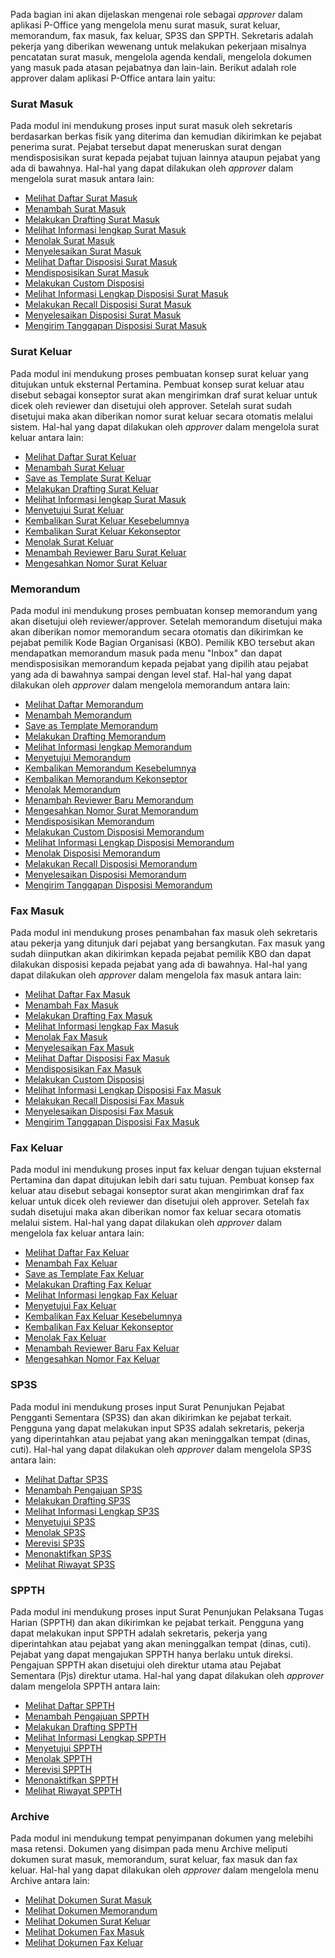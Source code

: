 Pada bagian ini akan dijelaskan mengenai role sebagai *approver* dalam aplikasi P-Office yang mengelola menu surat masuk, surat keluar, memorandum, fax masuk, fax keluar, SP3S dan SPPTH. Sekretaris adalah pekerja yang diberikan wewenang untuk melakukan pekerjaan misalnya pencatatan surat masuk, mengelola agenda kendali, mengelola dokumen yang masuk pada atasan pejabatnya dan lain-lain. 
Berikut adalah role approver dalam aplikasi P-Office antara lain yaitu:

### **Surat Masuk**

Pada modul ini mendukung proses input surat masuk oleh sekretaris berdasarkan berkas fisik yang diterima dan kemudian dikirimkan ke pejabat penerima surat. Pejabat tersebut dapat meneruskan surat dengan mendisposisikan surat kepada pejabat tujuan lainnya ataupun pejabat yang ada di bawahnya.
Hal-hal yang dapat dilakukan oleh *approver* dalam mengelola surat masuk antara lain:

- [Melihat Daftar Surat Masuk]()
- [Menambah Surat Masuk]()
- [Melakukan Drafting Surat Masuk]()
- [Melihat Informasi lengkap Surat Masuk]()
- [Menolak Surat Masuk]()
- [Menyelesaikan Surat Masuk]()
- [Melihat Daftar Disposisi Surat Masuk]()
- [Mendisposisikan Surat Masuk]()
- [Melakukan Custom Disposisi]()
- [Melihat Informasi Lengkap Disposisi Surat Masuk]()
- [Melakukan Recall Disposisi Surat Masuk]()
- [Menyelesaikan Disposisi Surat Masuk]()
- [Mengirim Tanggapan Disposisi Surat Masuk]()

### **Surat Keluar**

Pada modul ini mendukung proses pembuatan konsep surat keluar yang ditujukan untuk eksternal Pertamina. Pembuat konsep surat keluar atau disebut sebagai konseptor surat akan mengirimkan draf surat keluar untuk dicek oleh reviewer dan disetujui oleh approver. Setelah surat sudah disetujui maka akan diberikan nomor surat keluar secara otomatis melalui sistem. 
Hal-hal yang dapat dilakukan oleh *approver* dalam mengelola surat keluar antara lain:

- [Melihat Daftar Surat Keluar]()
- [Menambah Surat Keluar]()
- [Save as Template Surat Keluar]()
- [Melakukan Drafting Surat Keluar]()
- [Melihat Informasi lengkap Surat Masuk]()
- [Menyetujui Surat Keluar]()
- [Kembalikan Surat Keluar Kesebelumnya]()
- [Kembalikan Surat Keluar Kekonseptor]()
- [Menolak Surat Keluar]()
- [Menambah Reviewer Baru Surat Keluar]()
- [Mengesahkan Nomor Surat Keluar]()

### **Memorandum**

Pada modul ini mendukung proses pembuatan konsep memorandum yang akan disetujui oleh reviewer/approver. Setelah memorandum disetujui maka akan diberikan nomor memorandum secara otomatis dan dikirimkan ke pejabat pemilik Kode Bagian Organisasi (KBO). Pemilik KBO tersebut akan mendapatkan memorandum masuk pada menu "Inbox" dan dapat mendisposisikan memorandum kepada pejabat yang dipilih atau pejabat yang ada di bawahnya sampai dengan level staf. 
Hal-hal yang dapat dilakukan oleh *approver* dalam mengelola memorandum antara lain:

- [Melihat Daftar Memorandum]()
- [Menambah Memorandum]()
- [Save as Template Memorandum]()
- [Melakukan Drafting Memorandum]()
- [Melihat Informasi lengkap Memorandum]()
- [Menyetujui Memorandum]()
- [Kembalikan Memorandum Kesebelumnya]()
- [Kembalikan Memorandum Kekonseptor]()
- [Menolak Memorandum]()
- [Menambah Reviewer Baru Memorandum]()
- [Mengesahkan Nomor Surat Memorandum]()
- [Mendisposisikan Memorandum]()
- [Melakukan Custom Disposisi Memorandum]()
- [Melihat Informasi Lengkap Disposisi Memorandum]()
- [Menolak Disposisi Memorandum]()
- [Melakukan Recall Disposisi Memorandum]()
- [Menyelesaikan Disposisi Memorandum]()
- [Mengirim Tanggapan Disposisi Memorandum]()

### **Fax Masuk**

Pada modul ini mendukung proses penambahan fax masuk oleh sekretaris atau pekerja yang ditunjuk dari pejabat yang bersangkutan. Fax masuk yang sudah diinputkan akan dikirimkan kepada pejabat pemilik KBO dan dapat dilakukan disposisi kepada pejabat yang ada di bawahnya. 
Hal-hal yang dapat dilakukan oleh *approver* dalam mengelola fax masuk antara lain:

- [Melihat Daftar Fax Masuk]()
- [Menambah Fax Masuk]()
- [Melakukan Drafting Fax Masuk]()
- [Melihat Informasi lengkap Fax Masuk]()
- [Menolak Fax Masuk]()
- [Menyelesaikan Fax Masuk]()
- [Melihat Daftar Disposisi Fax Masuk]()
- [Mendisposisikan Fax Masuk]()
- [Melakukan Custom Disposisi]()
- [Melihat Informasi Lengkap Disposisi Fax Masuk]()
- [Melakukan Recall Disposisi Fax Masuk]()
- [Menyelesaikan Disposisi Fax Masuk]()
- [Mengirim Tanggapan Disposisi Fax Masuk]()


### **Fax Keluar**

Pada modul ini mendukung proses input fax keluar dengan tujuan eksternal Pertamina dan dapat ditujukan lebih dari satu tujuan. Pembuat konsep fax keluar atau disebut sebagai konseptor surat akan mengirimkan draf fax keluar untuk dicek oleh reviewer dan disetujui oleh approver. Setelah fax sudah disetujui maka akan diberikan nomor fax keluar secara otomatis melalui sistem.
Hal-hal yang dapat dilakukan oleh *approver* dalam mengelola fax keluar antara lain:

- [Melihat Daftar Fax Keluar]()
- [Menambah Fax Keluar]()
- [Save as Template Fax Keluar]()
- [Melakukan Drafting Fax Keluar]()
- [Melihat Informasi lengkap Fax Keluar]()
- [Menyetujui Fax Keluar]()
- [Kembalikan Fax Keluar Kesebelumnya]()
- [Kembalikan Fax Keluar Kekonseptor]()
- [Menolak Fax Keluar]()
- [Menambah Reviewer Baru Fax Keluar]()
- [Mengesahkan Nomor Fax Keluar]()


### **SP3S**

Pada modul ini mendukung proses input Surat Penunjukan Pejabat Pengganti Sementara (SP3S) dan akan dikirimkan ke pejabat terkait. Pengguna yang dapat melakukan input SP3S adalah sekretaris, pekerja yang diperintahkan atau pejabat yang akan meninggalkan tempat (dinas, cuti). 
Hal-hal yang dapat dilakukan oleh *approver* dalam mengelola SP3S antara lain:

- [Melihat Daftar SP3S]()
- [Menambah Pengajuan SP3S]()
- [Melakukan Drafting SP3S]()
- [Melihat Informasi Lengkap SP3S]()
- [Menyetujui SP3S]()
- [Menolak SP3S]()
- [Merevisi SP3S]()
- [Menonaktifkan SP3S]()
- [Melihat Riwayat SP3S]()

### **SPPTH**

Pada modul ini mendukung proses input Surat Penunjukan Pelaksana Tugas Harian (SPPTH) dan akan dikirimkan ke pejabat terkait. Pengguna yang dapat melakukan input SPPTH adalah sekretaris, pekerja yang diperintahkan atau pejabat yang akan meninggalkan tempat (dinas, cuti). Pejabat yang dapat mengajukan SPPTH hanya berlaku untuk direksi. Pengajuan SPPTH akan disetujui oleh direktur utama atau Pejabat Sementara (Pjs) direktur utama.
Hal-hal yang dapat dilakukan oleh *approver* dalam mengelola SPPTH antara lain:

- [Melihat Daftar SPPTH]()
- [Menambah Pengajuan SPPTH]()
- [Melakukan Drafting SPPTH]()
- [Melihat Informasi Lengkap SPPTH]()
- [Menyetujui SPPTH]()
- [Menolak SPPTH]()
- [Merevisi SPPTH]()
- [Menonaktifkan SPPTH]()
- [Melihat Riwayat SPPTH]()

### **Archive**

Pada modul ini mendukung tempat penyimpanan dokumen yang melebihi masa retensi. Dokumen yang disimpan pada menu Archive meliputi dokumen surat masuk, memorandum, surat keluar, fax masuk dan fax keluar.
Hal-hal yang dapat dilakukan oleh *approver* dalam mengelola menu Archive antara lain:

- [Melihat Dokumen Surat Masuk]()
- [Melihat Dokumen Memorandum]()
- [Melihat Dokumen Surat Keluar]()
- [Melihat Dokumen Fax Masuk]()
- [Melihat Dokumen Fax Keluar]()